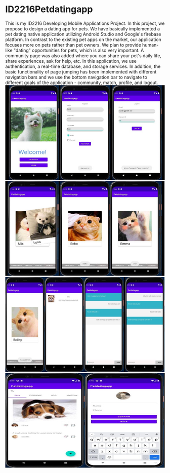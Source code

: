 # ID2216Petdatingapp
This is my ID2216 Developing Mobile Applications Project. 
In this project, we propose to design a dating app for pets. We have basically implemented a pet dating native application utilizing Android Studio and Google's firebase platform. In contrast to the existing pet apps on the market, our application focuses more on pets rather than pet owners. We plan to provide human-like "dating" opportunities for pets, which is also very important. A community page was also added where you can share your pet's daily life, share experiences, ask for help, etc. In this application, we use authentication, a real-time database, and storage services. In addition, the basic functionality of page jumping has been implemented with different navigation bars and we use the bottom navigation bar to navigate to different goals of the application - community, match, profile, and logout.
<img src="images/1.jpg" style="width:600px;height:300px;">
<img src="images/2.jpg" style="width:600px;height:300px;">
<img src="images/3.jpg" style="width:600px;height:300px;">
<img src="images/4.jpg" style="width:600px;height:300px;">
